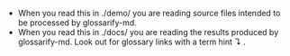 - When you read this in ./demo/ you are reading source files intended to be processed by glossarify-md.
- When you read this in ./docs/ you are reading the results produced by glossarify-md.
  Look out for glossary links with a term hint ↴ .
